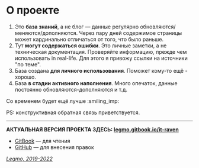 # О проекте

1. Это **база знаний**, а не блог — данные регулярно обновляются/меняются/дополняются. Через пару дней содержимое страницы может кардинально отличаться от того, что было раньше.
2. Тут **могут содержаться ошибки**. Это личные заметки, а не техническая документация. Проверяйте информацию, прежде чем использовать in real-life. Для этого я привожу ссылки на источники "по теме".
3. База создана **для личного использования**. Поможет кому-то ещё - хорошо.
4. База **в стадии активного наполнения**. Много опечаток, данные постоянно обновляются-дополняются и т.д.

Со временем будет ещё лучше :smiling\_imp:

PS: конструктивная обратная связь приветствуется.

***

**АКТУАЛЬНАЯ ВЕРСИЯ ПРОЕКТА ЗДЕСЬ: [legmo.gitbook.io/it-raven](https://legmo.gitbook.io/it-raven)**
- [GitBook](https://legmo.gitbook.io/it-raven) — для чтения
- [GitHub](https://github.com/Legmo/notes) — для внесения правок

[_Legmo, 2019-2022_](https://github.com/Legmo/notes/)
